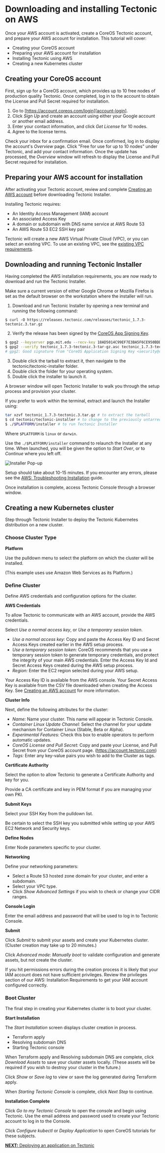 # Downloading and installing Tectonic on AWS

Once your AWS account is activated, create a CoreOS Tectonic account, and prepare your AWS account for installation. This tutorial will cover:

* Creating your CoreOS account
* Preparing your AWS account for installation
* Installing Tectonic using AWS
* Creating a new Kubernetes cluster

## Creating your CoreOS account

First, sign up for a CoreOS account, which provides up to 10 free nodes of production quality Tectonic. Once completed, log in to the account to obtain the License and Pull Secret required for installation.

1. Go to [https://account.coreos.com/login][account-login].
2. Click *Sign Up* and create an account using either your Google account or another email address.
3. Enter your contact information, and click *Get License* for 10 nodes.
4. Agree to the license terms.

Check your inbox for a confirmation email. Once confirmed, log in to display the account's *Overview* page. Click "Free for use for up to 10 nodes" under Tectonic, and add your contact information. Once the update has processed, the *Overview* window will refresh to display the License and Pull Secret required for installation.

## Preparing your AWS account for installation

After activating your Tectonic account, review and complete [Creating an AWS account][creating-aws] before downloading Tectonic Installer.

Installing Tectonic requires:
* An Identity Access Management (IAM) account
* An associated Access Key
* A domain or subdomain with DNS name service at AWS Route 53
* An AWS Route 53 EC2 SSH key pair

Tectonic will create a new AWS Virtual Private Cloud (VPC), or you can select an existing VPC. To use an existing VPC, see the [existing VPC requirements][vpc-req].

## Downloading and running Tectonic Installer

Having completed the AWS installation requirements, you are now ready to download and run the Tectonic Installer.

Make sure a current version of either Google Chrome or Mozilla Firefox is set as the default browser on the workstation where the installer will run.

1. Download and run Tectonic Installer by opening a new terminal and running the following command:
```
$ curl -O https://releases.tectonic.com/releases/tectonic_1.7.3-tectonic.3.tar.gz
```

2. Verify the release has been signed by the [CoreOS App Signing Key][verification-key].

```bash
$ gpg2 --keyserver pgp.mit.edu --recv-key 18AD5014C99EF7E3BA5F6CE950BDD3E0FC8A365E
$ gpg2 --verify tectonic_1.7.3-tectonic.3-tar-gz.asc tectonic_1.7.3-tectonic.3-tar.gz
# gpg2: Good signature from "CoreOS Application Signing Key <security@coreos.com>"
```

3. Double click the tarball to extract it, then navigate to the tectonic/tectonic-installer folder.
4. Double click the folder for your operating system.
5. Double click the installer to launch it.

A browser window will open Tectonic Installer to walk you through the setup process and provision your cluster.

If you prefer to work within the terminal, extract and launch the Installer using:
```bash
tar xzvf tectonic_1.7.3-tectonic.3.tar.gz # to extract the tarball
$ cd tectonic/tectonic-installer # to change to the previously untarred directory
$ ./$PLATFORM/installer # to run Tectonic Installer
```
Where `$PLATFORM` is `linux` or `darwin`.

Use the `./$PLATFORM/installer` command to relaunch the Installer at any time. When launched, you will be given the option to *Start Over*, or to *Continue* where you left off.

![Installer Pop-up](https://coreos.com/tectonic/docs/latest/img/installer-aws.png)

Setup should take about 10-15 minutes. If you encounter any errors, please see the [AWS: Troubleshooting Installation][aws-troubleshooting] guide.

Once installation is complete, access Tectonic Console through a browser window.

## Creating a new Kubernetes cluster

Step through Tectonic Installer to deploy the Tectonic Kubernetes distribution on a new cluster.

### Choose Cluster Type

**Platform**

Use the pulldown menu to select the platform on which the cluster will be installed.

(This example uses use Amazon Web Services as its Platform.)

### Define Cluster

Define AWS credentials and configuration options for the cluster.

**AWS Credentials**

To allow Tectonic to communicate with an AWS account, provide the AWS credentials.

Select *Use a normal access key*, or *Use a temporary session token*. 	

* *Use a normal access key:* Copy and paste the Access Key ID and Secret Access Keys created earlier in the AWS setup process.
* *Use a temporary session token:* CoreOS recommends that you use a temporary session token to generate temporary credentials, and protect the integrity of your main AWS credentials. Enter the Access Key Id and Secret Access Keys created during the AWS setup process.
* *Region:* Enter the EC2 region selected during your AWS setup.

Your Access Key ID is available from the AWS console. Your Secret Access Key is available from the CSV file downloaded when creating the Access Key. See [Creating an AWS account][creating-aws] for more information.

**Cluster Info**

Next, define the following attributes for the cluster:

* *Name:* Name your cluster. This name will appear in Tectonic Console.
* *Container Linux Update Channel:* Select the channel for your update mechanism for Container Linux (Stable, Beta or Alpha).
* *Experimental Features:* Check this box to enable operators to perform automatic updates.
* *CoreOS License and Pull Secret:* Copy and paste your License, and Pull Secret from your CoreOS account page. (https://account.tectonic.com)
* *Tags:* Enter any key-value pairs you wish to add to the Cluster as tags.

**Certificate Authority**

Select the option to allow Tectonic to generate a Certificate Authority and key for you.

Provide a CA certificate and key in PEM format if you are managing your own PKI.

**Submit Keys**

Select your SSH Key from the pulldown list.

Be certain to select the SSH key you submitted while setting up your AWS EC2 Network and Security keys.

**Define Nodes**

Enter Node parameters specific to your cluster.

**Networking**

Define your networking parameters:

* Select a Route 53 hosted zone domain for your cluster, and enter a subdomain.
* Select your VPC type.
* Click *Show Advanced Settings* if you wish to check or change your CIDR ranges.

**Console Login**

Enter the email address and password that will be used to log in to Tectonic Console.

**Submit**

Click *Submit* to submit your assets and create your Kubernetes cluster. (Cluster creation may take up to 20 minutes.)

Click *Advanced mode: Manually boot* to validate configuration and generate assets, but not create the cluster.

If you hit permissions errors during the creation process it is likely that your IAM account does not have sufficient privileges. Review the privileges section of our AWS: Installation Requirements to get your IAM account configured correctly.

### Boot Cluster

The final step in creating your Kubernetes cluster is to boot your cluster.

**Start Installation**

The *Start Installation* screen displays cluster creation in process.

* Terraform apply
* Resolving subdomain DNS
* Starting Tectonic console

When Terraform apply and Resolving subdomain DNS are complete, click *Download Assets* to save your cluster assets locally. (These assets will be required if you wish to destroy your cluster in the future.)

Click *Show* or *Save log* to view or save the log generated during Terraform apply.

When *Starting Tectonic Console* is complete, click *Next Step* to continue.

**Installation Complete**

Click *Go to my Tectonic Console* to open the console and begin using Tectonic. Use the email address and password used to create your Tectonic account to log in to the Console.

Click *Configure kubectl* or *Deploy Application* to open CoreOS tutorials for these subjects.

[**NEXT:** Deploying an application on Tectonic][first-app]


[install-req]: ../../install/aws/requirements.md
[ssh-key]: ../../install/aws/requirements.md#ssh-key
[vpc-req]: ../../install/aws/requirements.md#using-an-existing-vpc
[trouble-shoot]: ../../install/aws/troubleshooting.md
[privileges]: ../../install/aws/requirements.md#privileges
[first-app]: first-app.md
[creating-aws]: creating-aws.md
[aws-troubleshooting]: ../../install/aws/troubleshooting.md
[verification-key]: https://coreos.com/security/app-signing-key/
[account-login]: https://account.coreos.com/login
